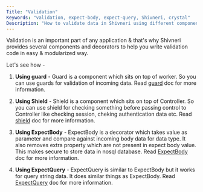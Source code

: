 ```yaml
---
Title: "Validation"
Keywords: "validation, expect-body, expect-query, Shivneri, crystal"
Description: "How to validate data in Shivneri using different components & decorators."
---
```


Validation is an important part of any application & that's why Shivneri provides several components and decorators to help you write validation code in easy & modularized way.

Let's see how - 

1. **Using guard** - Guard is a component which sits on top of worker. So you can use guards for validation of incoming data. Read [guard](/tutorial/guard) doc for more information.

2. **Using Shield** - Shield is a component which sits on top of Controller. So you can use shield for checking something before passing control to Controller like checking session, cheking authentication data etc. Read [shield](/tutorial/shield) doc for more information.

3. **Using ExpectBody** - ExpectBody is a decorator which takes value as parameter and compare against incoming body data for data type. It also removes extra property which are not present in expect body value. This makes secure to store data in nosql database. Read [ExpectBody](/tutorial/decorator/expect-body) doc for more information.

4. **Using ExpectQuery** - ExpectQuery is similar to ExpectBody but it works for query string data. It does similar things as ExpectBody. Read [ExpectQuery](/tutorial/decorator/expect-query) doc for more information.

